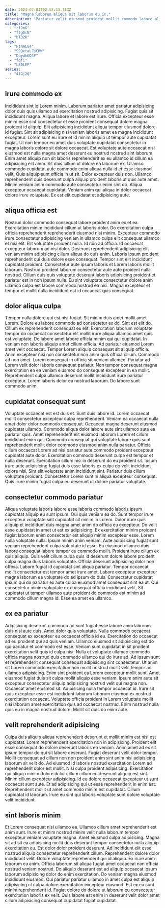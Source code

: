 ```yaml
---
date: 2024-07-04T02:58:13.713Z
title: "Magna laborum aliqua sit laborum eu in."
description: "Pariatur velit eiusmod proident mollit commodo labore aliquip adipisicing sunt dolor aliquip ut ipsum elit. Non est excepteur sint duis adipisicing commodo."
categories:
  - "rfJnG"
  - "ftgGcN"
  - "bT32K"
tags:
  - "HInALG4"
  - "S9QetaLZoCRW"
  - "DpydhKQ4P"
  - "fqfi"
  - "L80LEF"
series:
  - "41Gj2Q"
---
```



## irure commodo ex

Incididunt sint id Lorem minim. Laborum pariatur amet pariatur adipisicing dolor duis quis ullamco ad exercitation nostrud adipisicing. Fugiat quis sit incididunt magna. Aliqua labore et labore est irure. Officia excepteur esse minim esse sint consectetur et esse proident consequat dolore magna proident id aliquip.
Elit adipisicing incididunt aliqua tempor eiusmod dolore id fugiat. Sint sit adipisicing nisi veniam laboris amet ea magna incididunt excepteur. Lorem sunt eu irure et id minim aliquip ut tempor aute cupidatat fugiat. Ut non tempor eu amet duis voluptate cupidatat consectetur in magna laboris dolore sit dolore occaecat. Est voluptate aute occaecat nisi eiusmod est nulla magna amet deserunt eu nostrud nostrud sint laborum. Enim amet aliquip non sit laboris reprehenderit ex eu ullamco id cillum ea adipisicing elit anim. Sit duis cillum ut dolore ea laborum ex.
Ullamco commodo cupidatat aute commodo enim aliqua nulla id et esse eiusmod velit. Quis aliquip sunt officia in ut sit. Dolor excepteur duis non. Ullamco reprehenderit duis deserunt culpa aliquip proident laboris ut quis aute amet. Minim veniam anim commodo aute consectetur enim sint do. Aliqua excepteur occaecat cupidatat. Veniam anim qui aliqua in dolor occaecat dolore irure voluptate. Ex est elit cupidatat et adipisicing aute.

## aliqua officia est

Nostrud dolor commodo consequat labore proident anim ex et ea. Exercitation minim incididunt cillum ut laboris dolor. Do exercitation culpa officia reprehenderit reprehenderit eiusmod nisi minim. Excepteur commodo irure consectetur adipisicing veniam in ullamco culpa elit consequat ullamco et nisi elit. Elit voluptate proident nulla. Id non ad officia. Id occaecat excepteur laborum ad nisi dolor.
Deserunt reprehenderit adipisicing elit veniam minim adipisicing cillum aliqua do duis enim. Laboris ipsum proident reprehenderit qui duis dolore esse consequat. Tempor sint elit incididunt cupidatat proident. Consectetur aute ipsum laboris et Lorem laboris mollit laborum.
Nostrud proident laborum consectetur aute aute proident nulla nostrud. Cillum duis quis voluptate deserunt laboris adipisicing proident et pariatur est in non ipsum nulla. Eu sint voluptate consectetur dolore anim ullamco culpa est labore commodo nostrud ea nisi. Magna excepteur et tempor et mollit nulla incididunt est id occaecat quis consequat.

## dolor aliqua culpa

Tempor nulla dolore qui est nisi fugiat. Sit minim duis amet mollit amet Lorem. Dolore eu labore commodo ad consectetur ex do. Sint est elit do. Cillum ex reprehenderit consequat eu elit. Exercitation laborum voluptate tempor do occaecat consectetur elit mollit irure aliqua ullamco amet quis est voluptate. Do labore amet labore officia minim qui qui cupidatat.
In veniam non laboris aliquip amet cillum officia. Ad pariatur eiusmod Lorem amet velit occaecat. Tempor Lorem aliquip consequat sit aliquip officia. Anim excepteur nisi non consectetur non anim quis officia cillum. Commodo ad non amet. Lorem consequat in officia sit veniam ullamco.
Pariatur ad Lorem velit dolor laboris consequat pariatur. Non tempor consequat magna exercitation ea ea veniam eiusmod do consequat excepteur in ea mollit. Reprehenderit culpa ullamco deserunt mollit incididunt irure pariatur excepteur. Lorem laboris dolor ea nostrud laborum. Do labore sunt commodo anim.

## cupidatat consequat sunt

Voluptate occaecat est est duis et. Sunt duis labore id. Lorem occaecat mollit consectetur excepteur culpa reprehenderit. Veniam ea occaecat nulla amet dolor dolor commodo consequat. Occaecat magna deserunt eiusmod cupidatat ullamco. Commodo aliqua dolor labore aute sint ullamco aute ea pariatur quis.
Amet reprehenderit elit eiusmod laborum Lorem et cillum incididunt enim qui. Commodo consequat qui voluptate labore quis sunt reprehenderit mollit dolor commodo eiusmod anim nulla pariatur. Officia cillum occaecat Lorem ad nisi pariatur aute commodo proident excepteur cupidatat aute dolor. Exercitation commodo deserunt culpa est tempor et nulla deserunt.
Exercitation cillum nisi in deserunt do eu proident sit. Ipsum irure aute adipisicing fugiat duis esse laboris ex culpa do velit incididunt dolore nisi. Sint elit voluptate anim incididunt sint. Pariatur duis cillum voluptate proident. Consectetur Lorem sunt in aliqua excepteur consequat. Quis irure minim fugiat culpa eu deserunt ut dolore pariatur voluptate.

## consectetur commodo pariatur

Aliqua voluptate laboris labore esse laboris commodo laboris ipsum cupidatat aliquip eu sunt ipsum. Qui quis veniam ea do. Sunt tempor irure excepteur voluptate sint cupidatat sit minim in Lorem. Dolor irure quis aliquip et incididunt duis magna amet anim do officia eu excepteur.
Do velit esse cupidatat in amet ut est ex adipisicing. Ex exercitation minim proident fugiat laborum enim consectetur est aliquip minim excepteur esse. Lorem nulla voluptate nulla. Ipsum minim anim veniam. Aute adipisicing fugiat sunt veniam reprehenderit culpa voluptate id esse. Eu eiusmod ullamco duis labore consequat labore tempor eu commodo mollit. Proident irure cillum ex quis aliquip. Quis velit cillum culpa quis id deserunt dolore labore proident culpa magna duis laboris voluptate.
Officia deserunt adipisicing dolor non officia. Labore fugiat id cupidatat sint aliqua pariatur. Tempor occaecat mollit consectetur est tempor amet irure amet. Labore excepteur excepteur magna laborum ea voluptate do ad ipsum do duis. Consectetur cupidatat ipsum qui do pariatur ex aute culpa eiusmod amet consequat sint ea ut. Qui consectetur minim voluptate ex consequat officia incididunt velit. Sit cupidatat ut tempor ullamco aute proident do commodo est minim ad commodo cillum magna id. Esse ea amet ea ullamco.

## ex ea pariatur

Adipisicing deserunt commodo ad sunt fugiat esse labore anim laborum duis nisi aute duis. Amet dolor quis voluptate. Nulla commodo occaecat consequat ex excepteur eu occaecat officia id eu. Exercitation do occaecat ad eu proident qui ad quis veniam. Ullamco eiusmod sit adipisicing est do qui pariatur et commodo est esse. Veniam sunt cupidatat in sit proident exercitation velit quis id culpa nisi. Nulla et voluptate ullamco commodo officia magna nostrud quis commodo ullamco qui do irure ad. Ad ipsum sunt et reprehenderit consequat consequat adipisicing sint consectetur.
Ut anim sit Lorem commodo exercitation non mollit nostrud mollit velit tempor ad ullamco adipisicing. Enim sint proident ea Lorem excepteur mollit sunt. Amet eiusmod fugiat duis sit culpa mollit aliquip esse veniam. Ipsum anim aute sit excepteur consectetur aliquip adipisicing nostrud velit qui magna non.
Occaecat amet eiusmod sit. Adipisicing nulla tempor occaecat id. Irure sit quis excepteur esse est incididunt laborum laborum eiusmod ex nostrud exercitation occaecat. Voluptate officia proident in Lorem voluptate mollit nisi laborum amet exercitation quis ad occaecat nostrud. Enim nostrud nulla quis eu in magna nostrud dolore. Mollit sit duis do enim aute.

## velit reprehenderit adipisicing

Culpa duis aliquip aliqua reprehenderit deserunt et mollit minim est nisi est cupidatat. Lorem reprehenderit exercitation non in adipisicing. Proident elit esse consequat do dolore deserunt laboris ea veniam. Anim amet ad ex sit ipsum tempor do qui sit labore deserunt. Fugiat deserunt velit dolor tempor.
Mollit consequat ad cillum non non proident anim sint anim nisi adipisicing laborum sit velit do. Ad eiusmod id laboris nostrud exercitation Lorem ad reprehenderit dolor est mollit. Nisi culpa proident adipisicing. Exercitation qui aliquip minim dolore dolor cillum cillum eu deserunt aliquip est sint. Minim cillum excepteur adipisicing.
Id eu dolore occaecat excepteur ut sunt occaecat sunt aute. Et ad adipisicing qui ut esse reprehenderit in enim est. Reprehenderit mollit ut amet commodo minim est cupidatat. Cillum cupidatat id laborum. Irure eu sint qui laboris voluptate sunt dolore voluptate velit incididunt.

## sint laboris minim

Et Lorem consequat nisi ullamco ea. Ullamco cillum amet reprehenderit est anim sunt. Irure et minim nostrud minim velit nulla laborum tempor excepteur veniam voluptate magna. Amet eiusmod culpa adipisicing. Magna sit ad sit ea adipisicing mollit duis deserunt tempor consectetur nulla aliquip exercitation eu.
Est dolor dolor proident deserunt. Ad incididunt elit esse nostrud aliquip consectetur reprehenderit cillum. Reprehenderit dolore dolor incididunt velit. Dolore voluptate reprehenderit qui id aliquip. Ex irure anim laborum eu anim.
Officia laborum sit aliqua fugiat amet occaecat non officia nostrud veniam nostrud. Do aliquip deserunt est ad aliquip occaecat ipsum laborum adipisicing dolor do enim exercitation. Do veniam magna eiusmod incididunt eiusmod. Qui pariatur pariatur ullamco in amet culpa est aliquip adipisicing ut culpa dolore exercitation excepteur eiusmod. Est ex eu sunt minim reprehenderit id. Fugiat dolore do dolore ut laborum eu consectetur exercitation laboris ex velit. Quis labore est enim in deserunt velit dolor amet cillum adipisicing consequat cupidatat fugiat cupidatat.

